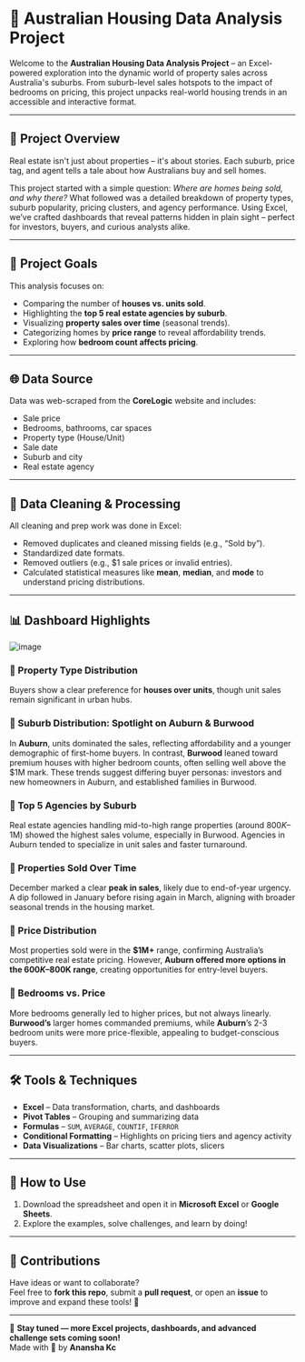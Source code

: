 # 🏡 Australian Housing Data Analysis Project

Welcome to the **Australian Housing Data Analysis Project** – an Excel-powered exploration into the dynamic world of property sales across Australia's suburbs. From suburb-level sales hotspots to the impact of bedrooms on pricing, this project unpacks real-world housing trends in an accessible and interactive format.

---

## 📌 Project Overview

Real estate isn't just about properties – it's about stories. Each suburb, price tag, and agent tells a tale about how Australians buy and sell homes.

This project started with a simple question: _Where are homes being sold, and why there?_ What followed was a detailed breakdown of property types, suburb popularity, pricing clusters, and agency performance. Using Excel, we’ve crafted dashboards that reveal patterns hidden in plain sight – perfect for investors, buyers, and curious analysts alike.

---

## 🎯 Project Goals

This analysis focuses on:

- Comparing the number of **houses vs. units sold**.
- Highlighting the **top 5 real estate agencies by suburb**.
- Visualizing **property sales over time** (seasonal trends).
- Categorizing homes by **price range** to reveal affordability trends.
- Exploring how **bedroom count affects pricing**.

---

## 🌐 Data Source

Data was web-scraped from the **CoreLogic** website and includes:

- Sale price
- Bedrooms, bathrooms, car spaces
- Property type (House/Unit)
- Sale date
- Suburb and city
- Real estate agency

---

## 🧹 Data Cleaning & Processing

All cleaning and prep work was done in Excel:

- Removed duplicates and cleaned missing fields (e.g., “Sold by”).
- Standardized date formats.
- Removed outliers (e.g., $1 sale prices or invalid entries).
- Calculated statistical measures like **mean**, **median**, and **mode** to understand pricing distributions.

---

## 📊 Dashboard Highlights

![image](https://github.com/user-attachments/assets/763e791c-2ffb-4fd9-aed9-277dd3241f4d)


### 🔹 Property Type Distribution
Buyers show a clear preference for **houses over units**, though unit sales remain significant in urban hubs.

### 🔹 Suburb Distribution: Spotlight on Auburn & Burwood

In **Auburn**, units dominated the sales, reflecting affordability and a younger demographic of first-home buyers. In contrast, **Burwood** leaned toward premium houses with higher bedroom counts, often selling well above the $1M mark. These trends suggest differing buyer personas: investors and new homeowners in Auburn, and established families in Burwood.

### 🔹 Top 5 Agencies by Suburb
Real estate agencies handling mid-to-high range properties (around $800K–$1M) showed the highest sales volume, especially in Burwood. Agencies in Auburn tended to specialize in unit sales and faster turnaround.

### 🔹 Properties Sold Over Time
December marked a clear **peak in sales**, likely due to end-of-year urgency. A dip followed in January before rising again in March, aligning with broader seasonal trends in the housing market.

### 🔹 Price Distribution
Most properties sold were in the **$1M+** range, confirming Australia’s competitive real estate pricing. However, **Auburn offered more options in the $600K–$800K range**, creating opportunities for entry-level buyers.

### 🔹 Bedrooms vs. Price
More bedrooms generally led to higher prices, but not always linearly. **Burwood’s** larger homes commanded premiums, while **Auburn**’s 2-3 bedroom units were more price-flexible, appealing to budget-conscious buyers.

---

## 🛠 Tools & Techniques

- **Excel** – Data transformation, charts, and dashboards
- **Pivot Tables** – Grouping and summarizing data
- **Formulas** – `SUM`, `AVERAGE`, `COUNTIF`, `IFERROR`
- **Conditional Formatting** – Highlights on pricing tiers and agency activity
- **Data Visualizations** – Bar charts, scatter plots, slicers

---

## 📘 How to Use

1. Download the spreadsheet and open it in **Microsoft Excel** or **Google Sheets**.
2. Explore the examples, solve challenges, and learn by doing!  

---

## 🤝 Contributions

Have ideas or want to collaborate?  
Feel free to **fork this repo**, submit a **pull request**, or open an **issue** to improve and expand these tools! 🚀

---

🔹 **Stay tuned — more Excel projects, dashboards, and advanced challenge sets coming soon!**  
Made with 💙 by **Anansha Kc**

